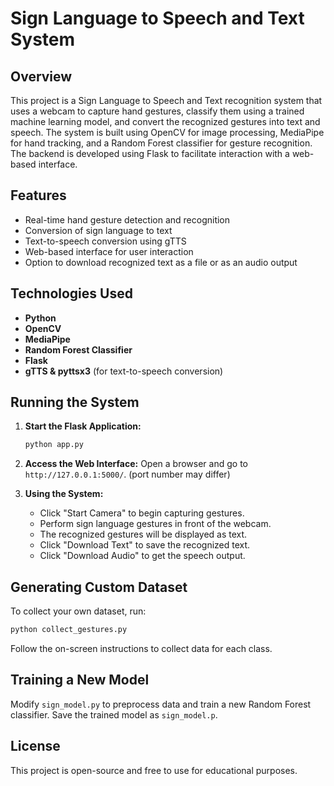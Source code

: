 # Sign Language to Speech and Text System

## Overview
This project is a Sign Language to Speech and Text recognition system that uses a webcam to capture hand gestures, classify them using a trained machine learning model, and convert the recognized gestures into text and speech. The system is built using OpenCV for image processing, MediaPipe for hand tracking, and a Random Forest classifier for gesture recognition. The backend is developed using Flask to facilitate interaction with a web-based interface.

## Features
- Real-time hand gesture detection and recognition
- Conversion of sign language to text
- Text-to-speech conversion using gTTS
- Web-based interface for user interaction
- Option to download recognized text as a file or as an audio output

## Technologies Used
- **Python**
- **OpenCV**
- **MediaPipe** 
- **Random Forest Classifier**
- **Flask** 
- **gTTS & pyttsx3** (for text-to-speech conversion)


## Running the System
1. **Start the Flask Application:**
   ```python
   python app.py
   ```
2. **Access the Web Interface:**
   Open a browser and go to `http://127.0.0.1:5000/`. (port number may differ)

3. **Using the System:**
   - Click "Start Camera" to begin capturing gestures.
   - Perform sign language gestures in front of the webcam.
   - The recognized gestures will be displayed as text.
   - Click "Download Text" to save the recognized text.
   - Click "Download Audio" to get the speech output.

## Generating Custom Dataset
To collect your own dataset, run:
```python
python collect_gestures.py
```
Follow the on-screen instructions to collect data for each class.

## Training a New Model
Modify `sign_model.py` to preprocess data and train a new Random Forest classifier. Save the trained model as `sign_model.p`.


## License
This project is open-source and free to use for educational purposes.

